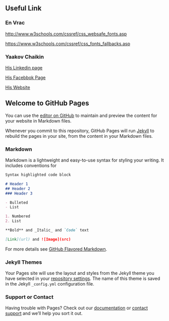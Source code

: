 ## Useful Link
### En Vrac
http://www.w3schools.com/cssref/css_websafe_fonts.asp

https://www.w3schools.com/cssref/css_fonts_fallbacks.asp

### Yaakov Chaikin
[His Linkedin page](https://www.linkedin.com/in/yaakovchaikin/)

[His Facebbok Page](https://www.facebook.com/CourseraWebDev/)

[His Website](https://clearlydecoded.com/)

## Welcome to GitHub Pages

You can use the [editor on GitHub](https://github.com/Cadetto92/coursera-test/edit/main/README.md) to maintain and preview the content for your website in Markdown files.

Whenever you commit to this repository, GitHub Pages will run [Jekyll](https://jekyllrb.com/) to rebuild the pages in your site, from the content in your Markdown files.

### Markdown

Markdown is a lightweight and easy-to-use syntax for styling your writing. It includes conventions for

```markdown
Syntax highlighted code block

# Header 1
## Header 2
### Header 3

- Bulleted
- List

1. Numbered
2. List

**Bold** and _Italic_ and `Code` text

[Link](url) and ![Image](src)
```

For more details see [GitHub Flavored Markdown](https://guides.github.com/features/mastering-markdown/).

### Jekyll Themes

Your Pages site will use the layout and styles from the Jekyll theme you have selected in your [repository settings](https://github.com/Cadetto92/coursera-test/settings). The name of this theme is saved in the Jekyll `_config.yml` configuration file.

### Support or Contact

Having trouble with Pages? Check out our [documentation](https://docs.github.com/categories/github-pages-basics/) or [contact support](https://support.github.com/contact) and we’ll help you sort it out.
